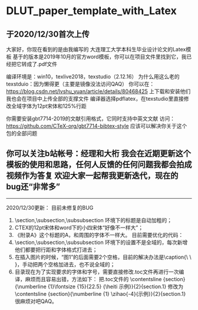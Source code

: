 # DLUT_paper_template_with_Latex
于2020/12/30首次上传
---------------------------------------------
大家好，你现在看到的是由我编写的
大连理工大学本科生毕业设计论文的Latex模板
基于的版本是2019年10月的官方word模板，你可以在项目文件里找到它，我已经把它转成了.pdf文件

编译环境是：win10，texlive2018，texstudio（2.12.16）
为什么用这么老的texstduio：因为懒得更（主要是镜像没法访问QAQ）
你可以在：https://blog.csdn.net/lvshu_yuan/article/details/80468425 上下载和安装他们
我也会在项目中上传全部的支撑文件
编译器选择pdflatex，在texstudio里直接修改全域字体为12pt宋体和125%行距

你需要安装gbt7714-2019的文献引用格式，它同时支持中英文文献
访问：https://github.com/CTeX-org/gbt7714-bibtex-style 应该可以解决你关于这个包的全部问题

你可以关注b站帐号：经理和大桁
我会在近期更新这个模板的使用和思路，任何人反馈的任何问题我都会拍成视频作为答复
欢迎大家一起帮我更新迭代，现在的bug还“非常多”
---------------------------------------------
---------------------------------------------
2020/12/30更新：
目前未修复的BUG
1. \section,\subsection,\subsubsection 环境下的标题是自动加粗的；
2. CTEX的12pt宋体和word下的小四宋体“好像不一样大”；
3. 《附录A》这个标题的A，和周围的字体不一样大。
目前需要优化的代码：
1. \section,\subsection,\subsubsection 环境下的设置不是全域的，每次新增他们都要把行距和字体格式打进去；
2. 在插入图片的时候，“图1”的后面需要2个空格，目前的解决办法是\caption{\ \ }，手动把两个空格加进去，也不说全域的；
3. 目录现在为了实现要求的字体和字号，需要直接修改.toc文件再进行一次编译，麻烦而且容易出错，方法如下：
把.toc文件的 \contentsline {section}{\numberline {1}\fontsize {15}{22.5} {\heiti 示例}}{2}{section.1}
修改为       \contentsline {section}{\numberline {1} \zihao{-4}{示例}}{2}{section.1}
很麻烦对吧QAQ。

